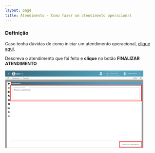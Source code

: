 ```yaml
---
layout: page
title: Atendimento - Como fazer um atendimento operacional
---
```


### Definição

Caso tenha dúvidas de como iniciar um atendimento operacional, [clique aqui](/pages/agenda/como-iniciar-um-atendimento).


Descreva o atendimento que foi feito e **clique** no botão **FINALIZAR ATENDIMENTO** 
<div class="text-center"> 
  <img alt="Atendimento operacional" src="como-fazer-um-atendimento-operacional-img-01.png" style="width: 90%;">
</div>


